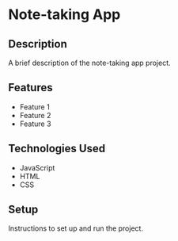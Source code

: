 # Note-taking App

## Description

A brief description of the note-taking app project.

## Features

- Feature 1
- Feature 2
- Feature 3

## Technologies Used

- JavaScript
- HTML
- CSS

## Setup

Instructions to set up and run the project.
